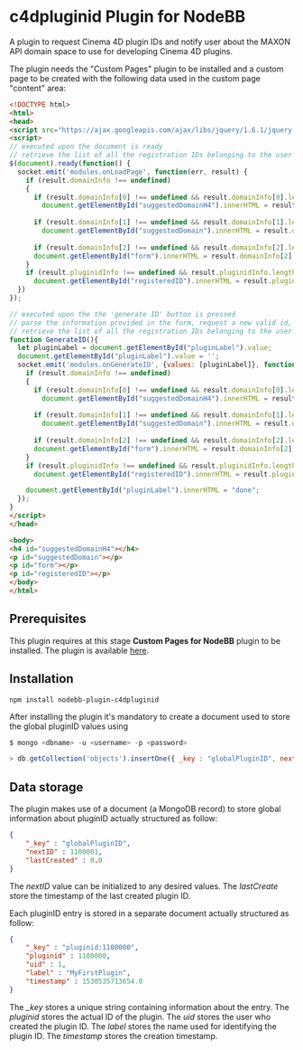 # c4dpluginid Plugin for NodeBB

A plugin to request Cinema 4D plugin IDs and notify user about the MAXON API domain space to use for developing Cinema 4D plugins. 

The plugin needs the "Custom Pages" plugin to be installed and a custom page to be created with the following data used in the custom page "content" area:

```html
<!DOCTYPE html>
<html>
<head>
<script src="https://ajax.googleapis.com/ajax/libs/jquery/1.6.1/jquery.min.js"></script>
<script>
// executed upon the document is ready
// retrieve the list of all the registration IDs belonging to the user and list them in the page
$(document).ready(function() {
  socket.emit('modules.onLoadPage', function(err, result) {
    if (result.domainInfo !== undefined)
    {
      if (result.domainInfo[0] !== undefined && result.domainInfo[0].length != 0)
        document.getElementById("suggestedDomainH4").innerHTML = result.domainInfo[0];
      
      if (result.domainInfo[1] !== undefined && result.domainInfo[1].length != 0)
        document.getElementById("suggestedDomain").innerHTML = result.domainInfo[1];
      
      if (result.domainInfo[2] !== undefined && result.domainInfo[2].length != 0)
      document.getElementById("form").innerHTML = result.domainInfo[2];
    }
    if (result.pluginidInfo !== undefined && result.pluginidInfo.length != 0 )
      document.getElementById("registeredID").innerHTML = result.pluginidInfo;
  })
});

// executed upon the the 'generate ID' button is pressed
// parse the information provided in the form, request a new valid id, store it by updating the DB, 
// retrieve the list of all the registration IDs belonging to the user and  list them in the page
function GenerateID(){
  let pluginLabel = document.getElementById("pluginLabel").value;
  document.getElementById("pluginLabel").value = '';
  socket.emit('modules.onGenerateID', {values: [pluginLabel]}, function(err, result) {
    if (result.domainInfo !== undefined)
    {
      if (result.domainInfo[0] !== undefined && result.domainInfo[0].length != 0)
        document.getElementById("suggestedDomainH4").innerHTML = result.domainInfo[0];
      
      if (result.domainInfo[1] !== undefined && result.domainInfo[1].length != 0)
        document.getElementById("suggestedDomain").innerHTML = result.domainInfo[1];
      
      if (result.domainInfo[2] !== undefined && result.domainInfo[2].length != 0)
      document.getElementById("form").innerHTML = result.domainInfo[2];
    }
    if (result.pluginidInfo !== undefined && result.pluginidInfo.length != 0 )
      document.getElementById("registeredID").innerHTML = result.pluginidInfo;

    document.getElementById("pluginLabel").innerHTML = "done";
  });
}
</script>
</head>

<body>
<h4 id="suggestedDomainH4"></h4>
<p id="suggestedDomain"></p>
<p id="form"></p>
<p id="registeredID"></p>
</body>
</html>
```

## Prerequisites
This plugin requires at this stage **Custom Pages for NodeBB** plugin to be installed. The plugin is available [here](https://github.com/psychobunny/nodebb-plugin-custom-pages#readme).

## Installation

    npm install nodebb-plugin-c4dpluginid  

After installing the plugin it's mandatory to create a document used to store the global pluginID values using
```js
$ mongo <dbname> -u <username> -p <password>

> db.getCollection('objects').insertOne({ _key : "globalPluginID", nextID : NumberInt(<YourInitialValue>), lastCreated : 0.0})
```  

## Data storage
The plugin makes use of a document (a MongoDB record) to store global information about pluginID actually structured as follow:
```json
{
    "_key" : "globalPluginID",
    "nextID" : 1100001,
    "lastCreated" : 0.0
}
```
The *nextID*  value can be initialized to any desired values.
The *lastCreate* store the timestamp of the last created plugin ID.

Each pluginID entry is stored in a separate document actually structured as follow:
```json
{
    "_key" : "pluginid:1100000",
    "pluginid" : 1100000,
    "uid" : 1,
    "label" : "MyFirstPlugin",
    "timestamp" : 1530535713654.0
}
```
The *_key* stores a unique string containing information about the entry.
The *pluginid* stores the actual ID of the plugin.
The *uid* stores the user who created the plugin ID.
The *label* stores the name used for identifying the plugin ID.
The *timestamp* stores the creation timestamp.